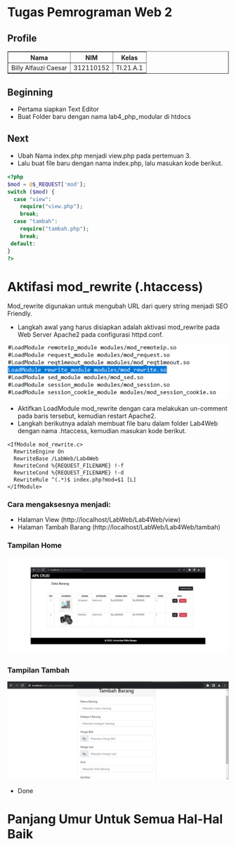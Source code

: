 # Tugas Pemrograman Web 2
## Profile
<body>
    <table border="1">
        <tr>
            <th> Nama</th>
            <th>NIM</th>
            <th>Kelas</th>
        </tr>
        <tr>
            <td>Billy Alfauzi Caesar</td>
            <td>312110152</td>
            <td>TI.21.A.1</td>
        </tr>
    </table>
</body>

## Beginning
- Pertama siapkan Text Editor
- Buat Folder baru dengan nama lab4_php_modular di htdocs

## Next
- Ubah Nama index.php menjadi view.php pada pertemuan 3.
- Lalu buat file baru dengan nama index.php, lalu masukan kode berikut.

```php
<?php
$mod = @$_REQUEST['mod'];
switch ($mod) {
  case "view":
    require("view.php");
    break;
  case "tambah":
    require("tambah.php");
    break;
 default:
}
?>
```
# Aktifasi mod_rewrite (.htaccess)
<p>Mod_rewrite digunakan untuk mengubah URL dari query string menjadi SEO Friendly.</p>

- Langkah awal yang harus disiapkan adalah aktivasi mod_rewrite pada Web Server Apache2 pada configurasi httpd.conf.

![Aktifasi](img/rewrite.png)

- Aktifkan LoadModule mod_rewrite dengan cara melakukan un-comment pada baris tersebut, kemudian restart Apache2.
- Langkah berikutnya adalah membuat file baru dalam folder Lab4Web dengan nama .htaccess, kemudian masukan kode berikut.

```.htaccess
<IfModule mod_rewrite.c>
  RewriteEngine On
  RewriteBase /LabWeb/Lab4Web
  RewriteCond %{REQUEST_FILENAME} !-f
  RewriteCond %{REQUEST_FILENAME} !-d
  RewriteRule ^(.*)$ index.php?mod=$1 [L]
</IfModule>
```

### Cara mengaksesnya menjadi:
- Halaman View (http://localhost/LabWeb/Lab4Web/view)
- Halaman Tambah Barang (http://localhost/LabWeb/Lab4Web/tambah)

### Tampilan Home
![View](img/view.png)

### Tampilan Tambah
![Tambah](img/tambah.png)

- Done

# Panjang Umur Untuk Semua Hal-Hal Baik
